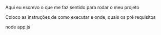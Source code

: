Aqui eu escrevo o que me faz sentido para rodar o meu projeto

Coloco as instruções de como executar e onde, quais os pré requisitos

node app.js
